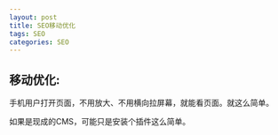 ```yaml
---
layout: post
title: SEO移动优化　　
tags: SEO
categories: SEO
---
```



## 移动优化:

手机用户打开页面，不用放大、不用横向拉屏幕，就能看页面。就这么简单。



如果是现成的CMS，可能只是安装个插件这么简单。

